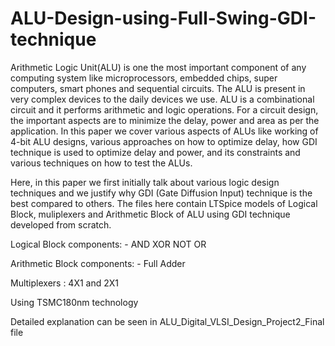 # ALU-Design-using-Full-Swing-GDI-technique
Arithmetic Logic Unit(ALU) is one the most important component of any computing system like microprocessors, embedded chips, super computers, smart phones and sequential
circuits. The ALU is present in very complex devices to the daily devices we use. ALU is a combinational circuit and it performs arithmetic and logic operations. For a circuit design, the important aspects are to minimize the delay, power and area as per the application. In this paper we cover various aspects of ALUs like working of 4-bit ALU designs, various approaches on how to optimize delay, how GDI technique is used to optimize delay and power, and its constraints and various techniques on how to test the ALUs.

Here, in this paper we first initially talk about various logic design techniques and we justify why GDI (Gate Diffusion Input) technique is the best compared to others.
The files here contain LTSpice models of Logical Block, muliplexers and Arithmetic Block of ALU using GDI technique developed from scratch.

Logical Block components: - AND XOR NOT OR

Arithmetic Block components: - Full Adder

Multiplexers : 4X1  and 2X1 


Using TSMC180nm technology 

Detailed explanation can be seen in ALU_Digital_VLSI_Design_Project2_Final file
